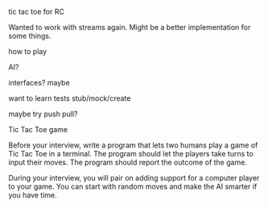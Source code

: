 tic tac toe for RC

Wanted to work with streams again. Might be a better implementation for some things.

how to play

AI?

interfaces? maybe

want to learn tests
stub/mock/create

maybe try push pull?



Tic Tac Toe game

Before your interview, write a program that lets two humans play a game of Tic Tac Toe in a terminal. The program should let the players take turns to input their moves. The program should report the outcome of the game.

During your interview, you will pair on adding support for a computer player to your game. You can start with random moves and make the AI smarter if you have time.